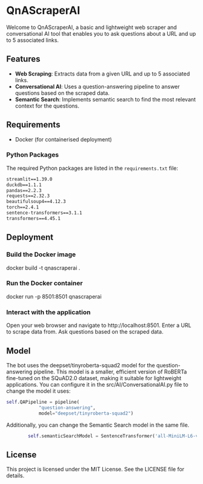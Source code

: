 # QnAScraperAI

Welcome to QnAScraperAI, a basic and lightweight web scraper and conversational AI tool that enables you to ask questions about a URL and up to 5 associated links.

## Features

- **Web Scraping**: Extracts data from a given URL and up to 5 associated links.
- **Conversational AI**: Uses a question-answering pipeline to answer questions based on the scraped data.
- **Semantic Search**: Implements semantic search to find the most relevant context for the questions.

## Requirements

- Docker (for containerised deployment)

### Python Packages

The required Python packages are listed in the `requirements.txt` file:

```txt
streamlit==1.39.0
duckdb==1.1.1
pandas==2.2.3
requests==2.32.3
beautifulsoup4==4.12.3
torch==2.4.1
sentence-transformers==3.1.1
transformers==4.45.1
```

## Deployment
### Build the Docker image
docker build -t qnascraperai .

### Run the Docker container
docker run -p 8501:8501 qnascraperai

### Interact with the application
Open your web browser and navigate to http://localhost:8501.
Enter a URL to scrape data from.
Ask questions based on the scraped data.

## Model
The bot uses the deepset/tinyroberta-squad2 model for the question-answering pipeline. This model is a smaller, efficient version of RoBERTa fine-tuned on the SQuAD2.0 dataset, making it suitable for lightweight applications. You can configure it in the src/AI/ConversationalAI.py file to change the model it uses:

```python
self.QAPipeline = pipeline(
            "question-answering",
            model="deepset/tinyroberta-squad2")
```

Additionally, you can change the Semantic Search model in the same file.
```python
        self.semanticSearchModel = SentenceTransformer('all-MiniLM-L6-v2')
```

## License
This project is licensed under the MIT License. See the LICENSE file for details.